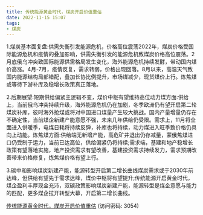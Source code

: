 ```yaml
---
title: 传统能源黄金时代，煤炭开启价值重估
date: 2022-11-15 15:07
tags:
- 煤炭
---
```

1.煤炭基本面复盘:供需失衡引发能源危机，价格高位震荡2022年，煤炭价格受国际能源危机和疫情的叠加影响，供需失衡引发的能源危机致煤炭价格高位震荡。2月底俄乌冲突致国际能源供需格局发生变化，海外能源危机持续发酵，带动国内煤价高涨。4月-7月，疫情反复，需求转弱，价格出现回落。8月以来，高温天气致国内能源结构局部错配，叠加长协比例提升，市场煤减少，现货煤价上行。炼焦煤或等待下游补库及稳增长政策真正落地。
<!-- more -->
2.后期展望:短期供给偏紧主逻辑不变，煤价中枢有望维持高位动力煤方面:供给上，当前俄乌冲突持续升级，海外能源危机仍在加剧，冬季欧洲仍有望开启第二轮煤炭补库，彼时海外抢煤或将对中国进口煤量产生较大挑战。国内产量增量仍存在不确定性，当前煤企新建产能意愿不强，未来几年供给仍受限。需求上，11月将全面进入供暖季，电煤日耗将持续反弹，补库也将持续，动力煤进入旺季致价格仍具向上动能。炼焦煤方面:供给端无新增产能，高危矿井退出仍存减量，蒙俄焦煤进口仍受制于运力，当前已达高位，供给偏紧仍将持续;需求端，基建和地产稳增长政策有望落地实施，地产投资需求有望改善，基建投资需求持续发力，需求预期改善带来价格修复，炼焦煤价格有望上行。

3.碳中和影响煤炭新建产能，能源转型开启第二增长曲线煤炭需求或于2030年前达峰，但供给有望先于需求达峰，煤价中枢将有望提升;传统能源开启黄金时代，煤企盈利丰厚现金充沛，双碳政策影响煤炭新建产能，能源转型是煤企意愿与能力的匹配，更多煤企拉开转型大幕，开启第二增长曲线。

[传统能源黄金时代，煤炭开启价值重估](https://url12.ctfile.com/f/3948612-723793179-aec3cd?p=3054)
(访问密码: 3054)


